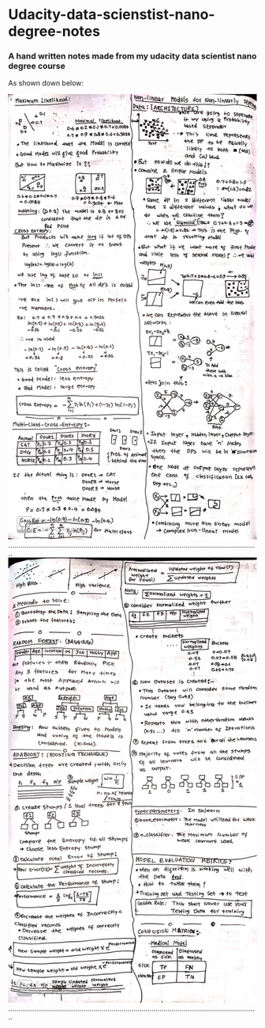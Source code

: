 # Udacity-data-scienstist-nano-degree-notes
### A hand written notes made from my udacity data scientist nano degree course

As shown down below:

<img src="Image-14.jpeg" width="720" height="900">
..............................................................................................................................
<img src="Image-4.jpeg" width="720" height="900">
..............................................................................................................................
